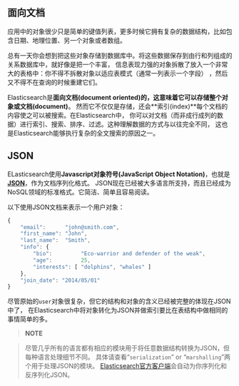 ## 面向文档

应用中的对象很少只是简单的键值列表，更多时候它拥有复杂的数据结构，比如包含日期、地理位置、另一个对象或者数组。

总有一天你会想到把这些对象存储到数据库中。将这些数据保存到由行和列组成的关系数据库中，就好像是把一个丰富，
信息表现力强的对象拆散了放入一个非常大的表格中：你不得不拆散对象以适应表模式（通常一列表示一个字段）
，然后又不得不在查询的时候重建它们。

Elasticsearch是**面向文档(document oriented)**的，这意味着它可以存储整个对象或**文档(document)**。
然而它不仅仅是存储，还会**索引(index)**每个文档的内容使之可以被搜索。在Elasticsearch中，
你可以对文档（而非成行成列的数据）进行索引、搜索、排序、过滤。这种理解数据的方式与以往完全不同，
这也是Elasticsearch能够执行复杂的全文搜索的原因之一。

## JSON
ELasticsearch使用**Javascript对象符号(JavaScript
Object Notation)**，也就是[**JSON**](http://en.wikipedia.org/wiki/Json)，作为文档序列化格式。
JSON现在已经被大多语言所支持，而且已经成为NoSQL领域的标准格式。它简洁、简单且容易阅读。

以下使用JSON文档来表示一个用户对象：

```Javascript
{
    "email":      "john@smith.com",
    "first_name": "John",
    "last_name":  "Smith",
    "info": {
        "bio":         "Eco-warrior and defender of the weak",
        "age":         25,
        "interests": [ "dolphins", "whales" ]
    },
    "join_date": "2014/05/01"
}
```

尽管原始的`user`对象很复杂，但它的结构和对象的含义已经被完整的体现在JSON中了，
在Elasticsearch中将对象转化为JSON并做索引要比在表结构中做相同的事情简单的多。

>**NOTE**

>尽管几乎所有的语言都有相应的模块用于将任意数据结构转换为JSON，但每种语言处理细节不同。
具体请查看“`serialization`” or “`marshalling`”两个用于处理JSON的模块。
[Elasticsearch官方客户端](http://www.elasticsearch.org/guide)会自动为你序列化和反序列化JSON。
